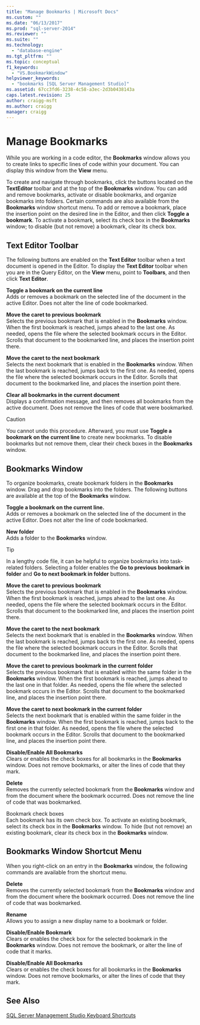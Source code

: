 ```yaml
---
title: "Manage Bookmarks | Microsoft Docs"
ms.custom: ""
ms.date: "06/13/2017"
ms.prod: "sql-server-2014"
ms.reviewer: ""
ms.suite: ""
ms.technology: 
  - "database-engine"
ms.tgt_pltfrm: ""
ms.topic: conceptual
f1_keywords: 
  - "VS.BookmarkWindow"
helpviewer_keywords: 
  - "bookmarks [SQL Server Management Studio]"
ms.assetid: 67cc3fd6-3238-4c58-a3ec-2d3b0438143a
caps.latest.revision: 25
author: craigg-msft
ms.author: craigg
manager: craigg
---
```

# Manage Bookmarks
  While you are working in a code editor, the **Bookmarks** window allows you to create links to specific lines of code within your document. You can display this window from the **View** menu.  
  
 To create and navigate through bookmarks, click the buttons located on the **TextEditor** toolbar and at the top of the **Bookmarks** window. You can add and remove bookmarks, activate or disable bookmarks, and organize bookmarks into folders. Certain commands are also available from the **Bookmarks** window shortcut menu. To add or remove a bookmark, place the insertion point on the desired line in the Editor, and then click **Toggle a bookmark**. To activate a bookmark, select its check box in the **Bookmarks** window; to disable (but not remove) a bookmark, clear its check box.  
  
## Text Editor Toolbar  
 The following buttons are enabled on the **Text Editor** toolbar when a text document is opened in the Editor. To display the **Text Editor** toolbar when you are in the Query Editor, on the **View** menu, point to **Toolbars**, and then click **Text Editor**.  
  
 **Toggle a bookmark on the current line**  
 Adds or removes a bookmark on the selected line of the document in the active Editor. Does not alter the line of code bookmarked.  
  
 **Move the caret to previous bookmark**  
 Selects the previous bookmark that is enabled in the **Bookmarks** window. When the first bookmark is reached, jumps ahead to the last one. As needed, opens the file where the selected bookmark occurs in the Editor. Scrolls that document to the bookmarked line, and places the insertion point there.  
  
 **Move the caret to the next bookmark**  
 Selects the next bookmark that is enabled in the **Bookmarks** window. When the last bookmark is reached, jumps back to the first one. As needed, opens the file where the selected bookmark occurs in the Editor. Scrolls that document to the bookmarked line, and places the insertion point there.  
  
 **Clear all bookmarks in the current document**  
 Displays a confirmation message, and then removes all bookmarks from the active document. Does not remove the lines of code that were bookmarked.  
  
> [!CAUTION]  
>  You cannot undo this procedure. Afterward, you must use **Toggle a bookmark on the current line** to create new bookmarks. To disable bookmarks but not remove them, clear their check boxes in the **Bookmarks** window.  
  
## Bookmarks Window  
 To organize bookmarks, create bookmark folders in the **Bookmarks** window. Drag and drop bookmarks into the folders. The following buttons are available at the top of the **Bookmarks** window.  
  
 **Toggle a bookmark on the current line.**  
 Adds or removes a bookmark on the selected line of the document in the active Editor. Does not alter the line of code bookmarked.  
  
 **New folder**  
 Adds a folder to the **Bookmarks** window.  
  
> [!TIP]  
>  In a lengthy code file, it can be helpful to organize bookmarks into task-related folders. Selecting a folder enables the **Go to previous bookmark in folder** and **Go to next bookmark in folder** buttons.  
  
 **Move the caret to previous bookmark**  
 Selects the previous bookmark that is enabled in the **Bookmarks** window. When the first bookmark is reached, jumps ahead to the last one. As needed, opens the file where the selected bookmark occurs in the Editor. Scrolls that document to the bookmarked line, and places the insertion point there.  
  
 **Move the caret to the next bookmark**  
 Selects the next bookmark that is enabled in the **Bookmarks** window. When the last bookmark is reached, jumps back to the first one. As needed, opens the file where the selected bookmark occurs in the Editor. Scrolls that document to the bookmarked line, and places the insertion point there.  
  
 **Move the caret to previous bookmark in the current folder**  
 Selects the previous bookmark that is enabled within the same folder in the **Bookmarks** window. When the first bookmark is reached, jumps ahead to the last one in that folder. As needed, opens the file where the selected bookmark occurs in the Editor. Scrolls that document to the bookmarked line, and places the insertion point there.  
  
 **Move the caret to next bookmark in the current folder**  
 Selects the next bookmark that is enabled within the same folder in the **Bookmarks** window. When the first bookmark is reached, jumps back to the first one in that folder. As needed, opens the file where the selected bookmark occurs in the Editor. Scrolls that document to the bookmarked line, and places the insertion point there.  
  
 **Disable/Enable All Bookmarks**  
 Clears or enables the check boxes for all bookmarks in the **Bookmarks** window. Does not remove bookmarks, or alter the lines of code that they mark.  
  
 **Delete**  
 Removes the currently selected bookmark from the **Bookmarks** window and from the document where the bookmark occurred. Does not remove the line of code that was bookmarked.  
  
 Bookmark check boxes  
 Each bookmark has its own check box. To activate an existing bookmark, select its check box in the **Bookmarks** window. To hide (but not remove) an existing bookmark, clear its check box in the **Bookmarks** window.  
  
## Bookmarks Window Shortcut Menu  
 When you right-click on an entry in the **Bookmarks** window, the following commands are available from the shortcut menu.  
  
 **Delete**  
 Removes the currently selected bookmark from the **Bookmarks** window and from the document where the bookmark occurred. Does not remove the line of code that was bookmarked.  
  
 **Rename**  
 Allows you to assign a new display name to a bookmark or folder.  
  
 **Disable/Enable Bookmark**  
 Clears or enables the check box for the selected bookmark in the **Bookmarks** window. Does not remove the bookmark, or alter the line of code that it marks.  
  
 **Disable/Enable All Bookmarks**  
 Clears or enables the check boxes for all bookmarks in the **Bookmarks** window. Does not remove bookmarks, or alter the lines of code that they mark.  
  
## See Also  
 [SQL Server Management Studio Keyboard Shortcuts](../../ssms/sql-server-management-studio-keyboard-shortcuts.md)  
  
  
